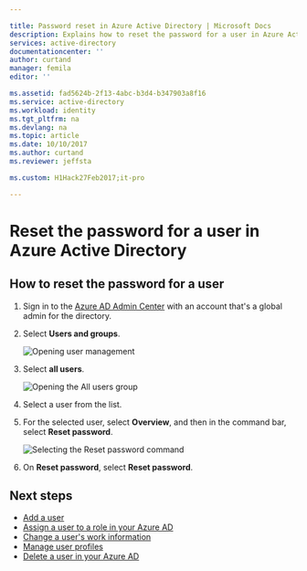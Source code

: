 ```yaml
---

title: Password reset in Azure Active Directory | Microsoft Docs
description: Explains how to reset the password for a user in Azure Active Directory
services: active-directory
documentationcenter: ''
author: curtand
manager: femila
editor: ''

ms.assetid: fad5624b-2f13-4abc-b3d4-b347903a8f16
ms.service: active-directory
ms.workload: identity
ms.tgt_pltfrm: na
ms.devlang: na
ms.topic: article
ms.date: 10/10/2017
ms.author: curtand
ms.reviewer: jeffsta

ms.custom: H1Hack27Feb2017;it-pro

---
```

# Reset the password for a user in Azure Active Directory

## How to reset the password for a user
1. Sign in to the [Azure AD Admin Center](https://aad.portal.azure.com) with an account that's a global admin for the directory.
2. Select  **Users and groups**.

   ![Opening user management](./media/active-directory-users-reset-password-azure-portal/create-users-user-management.png)
3. Select **all users**.

   ![Opening the All users group](./media/active-directory-users-reset-password-azure-portal/create-users-open-users-blade.png)
1. Select a user from the list.
2. For the selected user, select **Overview**, and then in the command bar, select **Reset password**.

    ![Selecting the Reset password command](./media/active-directory-users-reset-password-azure-portal/create-users-reset-password-command.png)
6. On **Reset password**, select **Reset password**.

## Next steps
* [Add a user](active-directory-users-create-azure-portal.md)
* [Assign a user to a role in your Azure AD](active-directory-users-assign-role-azure-portal.md)
* [Change a user's work information](active-directory-users-work-info-azure-portal.md)
* [Manage user profiles](active-directory-users-profile-azure-portal.md)
* [Delete a user in your Azure AD](active-directory-users-delete-user-azure-portal.md)
